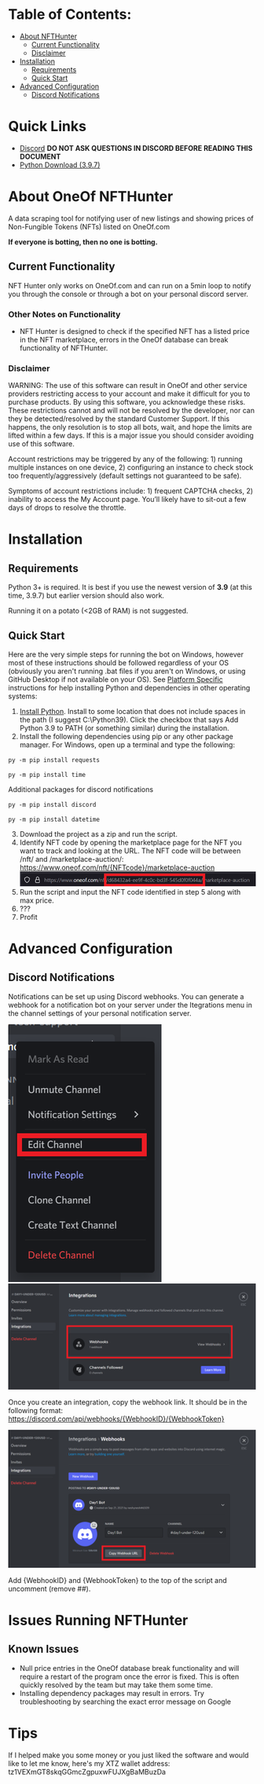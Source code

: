 # Table of Contents:
* [About NFTHunter](#About-NFTHunter)
    * [Current Functionality](#Current-Functionality)
    * [Disclaimer](#Disclaimer) 
* [Installation](#Installation)
    * [Requirements](#Requirements)
    * [Quick Start](#Quick-Start)
* [Advanced Configuration](#Advanced-Configuration) 
    * [Discord Notifications](#Discord-Notifications)
    
# Quick Links
 * [Discord](https://discord.gg/gCx6VRnQhN) **DO NOT ASK QUESTIONS IN DISCORD BEFORE READING THIS DOCUMENT**
 * [Python Download (3.9.7)](https://www.python.org/downloads/release/python-397/)

# About OneOf NFTHunter
A data scraping tool for notifying user of new listings and showing prices of Non-Fungible Tokens (NFTs) listed on OneOf.com

**If everyone is botting, then no one is botting.**

## Current Functionality

NFT Hunter only works on OneOf.com and can run on a 5min loop to notify you through the console or through a bot on your personal discord server.

### Other Notes on Functionality
* NFT Hunter is designed to check if the specified NFT has a listed price in the NFT marketplace, errors in the OneOf database can break functionality of NFTHunter.  

### Disclaimer 

WARNING: The use of this software can result in OneOf and other service providers restricting access to your account and make it difficult for you to purchase products. By using this software, you acknowledge these risks. These restrictions cannot and will not be resolved by the developer, nor can they be detected/resolved by the standard Customer Support. If this happens, the only resolution is to stop all bots, wait, and hope the limits are lifted within a few days. If this is a major issue you should consider avoiding use of this software. 

Account restrictions may be triggered by any of the following: 1) running multiple instances on one device, 2) configuring an instance to check stock too frequently/aggressively (default settings not guaranteed to be safe). 

Symptoms of account restrictions include: 1) frequent CAPTCHA checks, 2) inability to access the My Account page. You’ll likely have to sit-out a few days of drops to resolve the throttle.

# Installation

## Requirements

Python 3+ is required. It is best if you use the newest version of **3.9** (at this time, 3.9.7) but earlier version should also work. 

Running it on a potato (<2GB of RAM) is not suggested. 

## Quick Start

Here are the very simple steps for running the bot on Windows, however most of these instructions should be followed
regardless of your OS (obviously you aren't running .bat files if you aren't on Windows, or using GitHub Desktop if not 
available on your OS). See [Platform Specific](#Platform-Specific) instructions for help installing Python and
dependencies in other operating systems:
1. [Install Python](https://www.python.org/downloads/release/python-397/). Install to some location that does not include spaces in the path 
   (I suggest C:\Python39). Click the checkbox that says Add Python 3.9 to PATH (or something similar) 
   during the installation.  
2. Install the following dependencies using pip or any other package manager. For Windows, open up a terminal and type the following:
```
py -m pip install requests
```
```
py -m pip install time
```

Additional packages for discord notifications
```
py -m pip install discord
```
```
py -m pip install datetime
```
3. Download the project as a zip and run the script.
4. Identify NFT code by opening the marketplace page for the NFT you want to track and looking at the URL. The NFT code will be between /nft/ and /marketplace-auction/: https://www.oneof.com/nft/{NFTcode}/marketplace-auction
![image](https://raw.githubusercontent.com/yagneshl/OneOf-NFT-Hunter/main/Images/step4.png)
5. Run the script and input the NFT code identified in step 5 along with max price.
6. ???
7. Profit

# Advanced Configuration 
## Discord Notifications

Notifications can be set up using Discord webhooks. You can generate a webhook for a notification bot on your server under the Itegrations menu in the channel settings of your personal notification server. 

![image](https://raw.githubusercontent.com/yagneshl/OneOf-NFT-Hunter/main/Images/discord1.png)
![image](https://raw.githubusercontent.com/yagneshl/OneOf-NFT-Hunter/main/Images/discord2.png)

Once you create an integration, copy the webhook link. It should be in the following format: https://discord.com/api/webhooks/{WebhookID}/{WebhookToken}

![image](https://raw.githubusercontent.com/yagneshl/OneOf-NFT-Hunter/main/Images/discord3.png)

Add {WebhookID} and {WebhookToken} to the top of the script and uncomment (remove ##).

# Issues Running NFTHunter 
## Known Issues
* Null price entries in the OneOf database break functionality and will require a restart of the program once the error is fixed. This is often quickly resolved by the team but may take them some time.
* Installing dependency packages may result in errors. Try troubleshooting by searching the exact error message on Google

# Tips
If I helped make you some money or you just liked the software and would like to let me know, here's my XTZ wallet address: tz1VEXmGT8skqGGmcZgpuxwFUJXgBaMBuzDa
